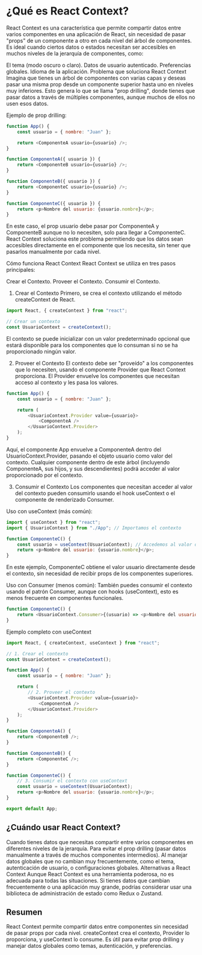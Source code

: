 # ¿Qué es React Context?

React Context es una característica que permite compartir datos entre varios componentes en una aplicación de React, sin necesidad de pasar "props" de un componente a otro en cada nivel del árbol de componentes. Es ideal cuando ciertos datos o estados necesitan ser accesibles en muchos niveles de la jerarquía de componentes, como:

El tema (modo oscuro o claro).
Datos de usuario autenticado.
Preferencias globales.
Idioma de la aplicación.
Problema que soluciona React Context
Imagina que tienes un árbol de componentes con varias capas y deseas pasar una misma prop desde un componente superior hasta uno en niveles muy inferiores. Esto genera lo que se llama "prop drilling", donde tienes que pasar datos a través de múltiples componentes, aunque muchos de ellos no usen esos datos.

Ejemplo de prop drilling:

```javascript
function App() {
	const usuario = { nombre: "Juan" };

	return <ComponenteA usuario={usuario} />;
}

function ComponenteA({ usuario }) {
	return <ComponenteB usuario={usuario} />;
}

function ComponenteB({ usuario }) {
	return <ComponenteC usuario={usuario} />;
}

function ComponenteC({ usuario }) {
	return <p>Nombre del usuario: {usuario.nombre}</p>;
}
```

En este caso, el prop usuario debe pasar por ComponenteA y ComponenteB aunque no lo necesiten, solo para llegar a ComponenteC. React Context soluciona este problema permitiendo que los datos sean accesibles directamente en el componente que los necesita, sin tener que pasarlos manualmente por cada nivel.

Cómo funciona React Context
React Context se utiliza en tres pasos principales:

Crear el Contexto.
Proveer el Contexto.
Consumir el Contexto.

1. Crear el Contexto
   Primero, se crea el contexto utilizando el método createContext de React.

```javascript
import React, { createContext } from "react";

// Crear un contexto
const UsuarioContext = createContext();
```

El contexto se puede inicializar con un valor predeterminado opcional que estará disponible para los componentes que lo consuman si no se ha proporcionado ningún valor.

2. Proveer el Contexto
   El contexto debe ser "proveído" a los componentes que lo necesiten, usando el componente Provider que React Context proporciona. El Provider envuelve los componentes que necesitan acceso al contexto y les pasa los valores.

```javascript
function App() {
	const usuario = { nombre: "Juan" };

	return (
		<UsuarioContext.Provider value={usuario}>
			<ComponenteA />
		</UsuarioContext.Provider>
	);
}
```

Aquí, el componente App envuelve a ComponenteA dentro del UsuarioContext.Provider, pasando el objeto usuario como valor del contexto. Cualquier componente dentro de este árbol (incluyendo ComponenteA, sus hijos, y sus descendientes) podrá acceder al valor proporcionado por el contexto.

3. Consumir el Contexto
   Los componentes que necesitan acceder al valor del contexto pueden consumirlo usando el hook useContext o el componente de renderizado Consumer.

Uso con useContext (más común):

```javascript
import { useContext } from "react";
import { UsuarioContext } from "./App"; // Importamos el contexto

function ComponenteC() {
	const usuario = useContext(UsuarioContext); // Accedemos al valor del contexto
	return <p>Nombre del usuario: {usuario.nombre}</p>;
}
```

En este ejemplo, ComponenteC obtiene el valor usuario directamente desde el contexto, sin necesidad de recibir props de los componentes superiores.

Uso con Consumer (menos común):
También puedes consumir el contexto usando el patrón Consumer, aunque con hooks (useContext), esto es menos frecuente en componentes funcionales.

```javascript
function ComponenteC() {
	return <UsuarioContext.Consumer>{(usuario) => <p>Nombre del usuario: {usuario.nombre}</p>}</UsuarioContext.Consumer>;
}
```

Ejemplo completo con useContext

```javascript
import React, { createContext, useContext } from "react";

// 1. Crear el contexto
const UsuarioContext = createContext();

function App() {
	const usuario = { nombre: "Juan" };

	return (
		// 2. Proveer el contexto
		<UsuarioContext.Provider value={usuario}>
			<ComponenteA />
		</UsuarioContext.Provider>
	);
}

function ComponenteA() {
	return <ComponenteB />;
}

function ComponenteB() {
	return <ComponenteC />;
}

function ComponenteC() {
	// 3. Consumir el contexto con useContext
	const usuario = useContext(UsuarioContext);
	return <p>Nombre del usuario: {usuario.nombre}</p>;
}

export default App;
```

## ¿Cuándo usar React Context?

Cuando tienes datos que necesitas compartir entre varios componentes en diferentes niveles de la jerarquía.
Para evitar el prop drilling (pasar datos manualmente a través de muchos componentes intermedios).
Al manejar datos globales que no cambian muy frecuentemente, como el tema, autenticación de usuario, o configuraciones globales.
Alternativas a React Context
Aunque React Context es una herramienta poderosa, no es adecuada para todas las situaciones. Si tienes datos que cambian frecuentemente o una aplicación muy grande, podrías considerar usar una biblioteca de administración de estado como Redux o Zustand.

## Resumen

React Context permite compartir datos entre componentes sin necesidad de pasar props por cada nivel.
createContext crea el contexto, Provider lo proporciona, y useContext lo consume.
Es útil para evitar prop drilling y manejar datos globales como temas, autenticación, y preferencias.
